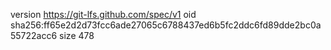 version https://git-lfs.github.com/spec/v1
oid sha256:ff65e2d2d73fcc6ade27065c6788437ed6b5fc2ddc6fd89dde2bc0a55722acc6
size 478
